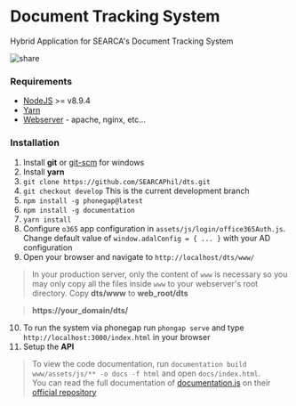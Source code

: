 # Document Tracking System
Hybrid Application for SEARCA's Document Tracking System

![share](http://magazinetraining.com/wp-content/uploads/digital-marketing.png)

### Requirements
- [NodeJS](https://nodejs.org/en/) \>= v8.9.4 
- [Yarn](https://yarnpkg.com/en/docs/install#mac-tab)
- [Webserver](https://developer.mozilla.org/en-US/docs/Learn/Common_questions/What_is_a_web_server) - apache, nginx, etc...

### Installation
1. Install **git** or [git-scm](https://git-scm.com/download) for windows 
2. Install **yarn**
3. `git clone https://github.com/SEARCAPhil/dts.git`
4. `git checkout develop` This is the current development branch
5. `npm install -g phonegap@latest`
6. `npm install -g documentation`
7. `yarn install`
8. Configure `o365` app configuration in `assets/js/login/office365Auth.js`. Change default value of `window.adalConfig = { ... }` with your AD configuration
9. Open your browser and navigate to `http://localhost/dts/www/`
> In your production server, only the content of `www` is necessary so you may only copy all the files inside `www` to your webserver's root directory.
Copy **dts/www** to  **web_root/dts**

> **https://your_domain/dts/**

10. To run the system via phonegap run `phongap serve` and type `http://localhost:3000/index.html` in your browser
11. Setup the **API**

> To view the code documentation, run `documentation build www/assets/js/** -o docs -f html` and open `docs/index.html`.      
 You can read the full documentation of [documentation.js](http://documentation.js.org/) on their [official repository](https://github.com/documentationjs/documentation)



  